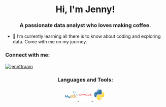 <h1 align="center">Hi, I'm Jenny!</h1>
<h3 align="center">A passionate data analyst who loves making coffee.</h3>

- 🌱 I’m currently learning all there is to know about coding and exploring data. Come with me on my journey. 

<h3 align="left">Connect with me:</h3>
<p align="left">
<a href="https://linkedin.com/in/jennttraam" target="blank"><img align="center" src="https://raw.githubusercontent.com/rahuldkjain/github-profile-readme-generator/master/src/images/icons/Social/linked-in-alt.svg" alt="jennttraam" height="30" width="40" /></a>
</p>

<h3 align="center">Languages and Tools:</h3>
<p align="center"> <a href="https://www.mysql.com/" target="_blank" rel="noreferrer"> <img src="https://raw.githubusercontent.com/devicons/devicon/master/icons/mysql/mysql-original-wordmark.svg" alt="mysql" width="40" height="40"/> </a> <a href="https://www.oracle.com/" target="_blank" rel="noreferrer"> <img src="https://raw.githubusercontent.com/devicons/devicon/master/icons/oracle/oracle-original.svg" alt="oracle" width="40" height="40"/> </a> <a href="https://www.python.org" target="_blank" rel="noreferrer"> <img src="https://raw.githubusercontent.com/devicons/devicon/master/icons/python/python-original.svg" alt="python" width="40" height="40"/> </a> </p>



<!---
jennttraan/jennttraan is a ✨ special ✨ repository because its `README.md` (this file) appears on your GitHub profile.
You can click the Preview link to take a look at your changes.
--->
